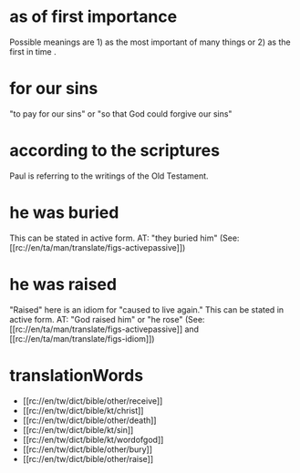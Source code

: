 # as of first importance

Possible meanings are 1) as the most important of many things or 2) as the first in time .

# for our sins

"to pay for our sins" or "so that God could forgive our sins"

# according to the scriptures

Paul is referring to the writings of the Old Testament.

# he was buried

This can be stated in active form. AT: "they buried him" (See: [[rc://en/ta/man/translate/figs-activepassive]])

# he was raised

"Raised" here is an idiom for "caused to live again." This can be stated in active form. AT: "God raised him" or "he rose" (See: [[rc://en/ta/man/translate/figs-activepassive]] and [[rc://en/ta/man/translate/figs-idiom]])

# translationWords

* [[rc://en/tw/dict/bible/other/receive]]
* [[rc://en/tw/dict/bible/kt/christ]]
* [[rc://en/tw/dict/bible/other/death]]
* [[rc://en/tw/dict/bible/kt/sin]]
* [[rc://en/tw/dict/bible/kt/wordofgod]]
* [[rc://en/tw/dict/bible/other/bury]]
* [[rc://en/tw/dict/bible/other/raise]]
